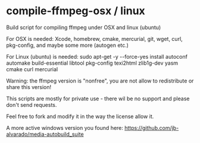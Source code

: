# compile-ffmpeg-osx / linux
Build script for compiling ffmpeg under OSX and linux (ubuntu)

For OSX is needed: Xcode, homebrew, cmake, mercurial, git, wget, curl, pkg-config, and maybe some more (autogen etc.)

For Linux (ubuntu) is needed: sudo apt-get -y --force-yes install autoconf automake build-essential libtool pkg-config texi2html zlib1g-dev yasm cmake curl mercurial

Warning: the ffmpeg version is "nonfree", you are not allow to redistribute or share this version!

This scripts are mostly for private use - there wil be no support and please don't send requests.

Feel free to fork and modify it in the way the license allow it.

A more active windows version you found here: https://github.com/jb-alvarado/media-autobuild_suite
